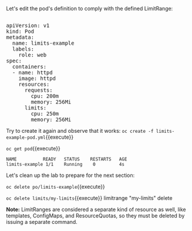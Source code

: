 Let's edit the pod's definition to comply with the defined LimitRange:

<pre class="file" data-filename="limits-example-pod.yml" data-target="replace">

apiVersion: v1
kind: Pod
metadata:
  name: limits-example
  labels:
    role: web
spec:
  containers:
  - name: httpd
    image: httpd
    resources:
      requests:
        cpu: 200m
        memory: 256Mi
      limits:
        cpu: 250m
        memory: 256Mi
</pre>


Try to create it again and observe that it works:
`oc create -f limits-example-pod.yml`{{execute}}

`oc get pod`{{execute}}

```
NAME          READY   STATUS    RESTARTS   AGE
limits-example 1/1    Running    0         4s
```

Let's clean up the lab to prepare for the next section:

`oc delete po/limits-example`{{execute}}

`oc delete limits/my-limits`{{execute}}
limitrange "my-limits" delete

**Note:** LimitRanges are considered a separate kind of resource as well, like templates, ConfigMaps, and ResourceQuotas, so they must be deleted by issuing a separate command.